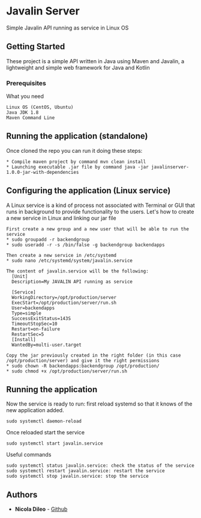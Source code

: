# Javalin Server

Simple Javalin API running as service in Linux OS

## Getting Started

These project is a simple API written in Java using Maven and Javalin, a lightweight and simple web framework
for Java and Kotlin

### Prerequisites

What you need

```
Linux OS (CentOS, Ubuntu)
Java JDK 1.8 
Maven Command Line
```

## Running the application (standalone)

Once cloned the repo you can run it doing these steps:
```
* Compile maven project by command mvn clean install
* Launching executable .jar file by command java -jar javalinserver-1.0.0-jar-with-dependencies
```

## Configuring the application (Linux service)
A Linux service is a kind of process not associated with Terminal or GUI that runs in background to provide functionality to the users.
Let's how to create a new service in Linux and linking our jar file
```
First create a new group and a new user that will be able to run the service
* sudo groupadd -r backendgroup
* sudo useradd -r -s /bin/false -g backendgroup backendapps

Then create a new service in /etc/systemd
* sudo nano /etc/systemd/system/javalin.service

The content of javalin.service will be the following:
  [Unit]
  Description=My JAVALIN API running as service

  [Service]
  WorkingDirectory=/opt/production/server
  ExecStart=/opt/production/server/run.sh
  User=backendapps
  Type=simple
  SuccessExitStatus=143S
  TimeoutStopSec=10
  Restart=on-failure
  RestartSec=5
  [Install]
  WantedBy=multi-user.target
  
Copy the jar previously created in the right folder (in this case /opt/production/server) and give it the right permissions
* sudo chown -R backendapps:backendgroup /opt/production/
* sudo chmod +x /opt/production/server/run.sh
```

## Running the application 
Now the service is ready to run:  first reload systemd so that it knows of the new application added.
```
sudo systemctl daemon-reload
```
Once reloaded start the service
```
sudo systemctl start javalin.service
```
Useful commands
```
sudo systemctl status javalin.service: check the status of the service
sudo systemctl restart javalin.service: restart the service
sudo systemctl stop javalin.service: stop the service
```

## Authors

* **Nicola Dileo** - [Github](https://nicoladileo.github.io)

